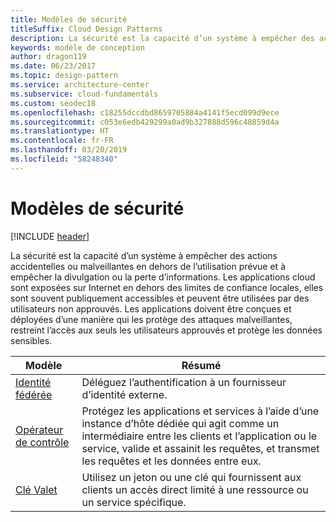 ```yaml
---
title: Modèles de sécurité
titleSuffix: Cloud Design Patterns
description: La sécurité est la capacité d’un système à empêcher des actions accidentelles ou malveillantes en dehors de l’utilisation prévue et à empêcher la divulgation ou la perte d’informations. Les applications cloud sont exposées sur Internet en dehors des limites de confiance locales, elles sont souvent publiquement accessibles et peuvent être utilisées par des utilisateurs non approuvés. Les applications doivent être conçues et déployées d’une manière qui les protège des attaques malveillantes, restreint l’accès aux seuls les utilisateurs approuvés et protège les données sensibles.
keywords: modèle de conception
author: dragon119
ms.date: 06/23/2017
ms.topic: design-pattern
ms.service: architecture-center
ms.subservice: cloud-fundamentals
ms.custom: seodec18
ms.openlocfilehash: c18255dccdbd8659705884a4141f5ecd099d9ece
ms.sourcegitcommit: c053e6edb429299a0ad9b327888d596c48859d4a
ms.translationtype: HT
ms.contentlocale: fr-FR
ms.lasthandoff: 03/20/2019
ms.locfileid: "58248340"
---
```

# <a name="security-patterns"></a>Modèles de sécurité

[!INCLUDE [header](../../_includes/header.md)]

La sécurité est la capacité d’un système à empêcher des actions accidentelles ou malveillantes en dehors de l’utilisation prévue et à empêcher la divulgation ou la perte d’informations. Les applications cloud sont exposées sur Internet en dehors des limites de confiance locales, elles sont souvent publiquement accessibles et peuvent être utilisées par des utilisateurs non approuvés. Les applications doivent être conçues et déployées d’une manière qui les protège des attaques malveillantes, restreint l’accès aux seuls les utilisateurs approuvés et protège les données sensibles.

|                    Modèle                     |                                                                                                         Résumé                                                                                                         |
|------------------------------------------------|-------------------------------------------------------------------------------------------------------------------------------------------------------------------------------------------------------------------------|
| [Identité fédérée](../federated-identity.md) |                                                                                Déléguez l’authentification à un fournisseur d’identité externe.                                                                                |
|         [Opérateur de contrôle](../gatekeeper.md)         | Protégez les applications et services à l’aide d’une instance d’hôte dédiée qui agit comme un intermédiaire entre les clients et l’application ou le service, valide et assainit les requêtes, et transmet les requêtes et les données entre eux. |
|          [Clé Valet](../valet-key.md)          |                                                        Utilisez un jeton ou une clé qui fournissent aux clients un accès direct limité à une ressource ou un service spécifique.                                                        |
